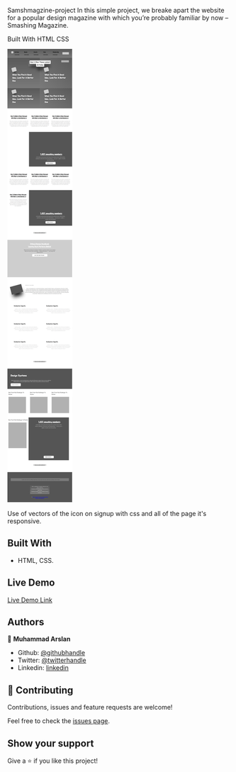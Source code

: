 Samshmagzine-project
In this simple project, we breake apart the website for a popular design magazine with which you’re probably familiar by now – Smashing Magazine.

Built With
HTML
CSS

![screenshot](images/screenshot.png)

Use of vectors of the icon on signup with css and all of the page it's responsive.

## Built With

- HTML, CSS.
## Live Demo

[Live Demo Link](https://raw.githack.com/arslanbisharat/smashing-magzine-page/main-project/index.html)

## Authors

👤 **Muhammad Arslan**

- Github: [@githubhandle](https://github.com/arslanbisharat)
- Twitter: [@twitterhandle](https://twitter.com/arslan_bisharat)
- Linkedin: [linkedin](https://www.linkedin.com/in/muhammad-arslan-2020bb156)

## 🤝 Contributing

Contributions, issues and feature requests are welcome!

Feel free to check the [issues page](https://github.com/arslanbisharat/smashing-magzine-page/issues).

## Show your support

Give a ⭐️ if you like this project!

